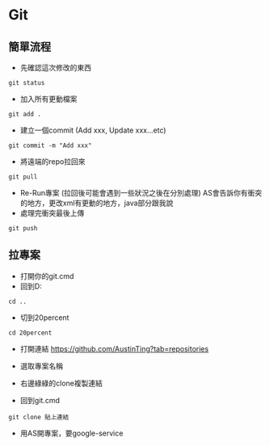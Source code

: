 Git
===
簡單流程
--- 

- 先確認這次修改的東西 
```
git status
```
- 加入所有更動檔案
```
git add .
```
- 建立一個commit (Add xxx, Update xxx...etc)
```
git commit -m "Add xxx"
```
- 將遠端的repo拉回來
```
git pull
```
- Re-Run專案 (拉回後可能會遇到一些狀況之後在分別處理)
AS會告訴你有衝突的地方，更改xml有更動的地方，java部分跟我說
- 處理完衝突最後上傳
```
git push
```
拉專案
----
- 打開你的git.cmd
- 回到D:
```
cd ..
```
- 切到20percent
```
cd 20percent
```
- 打開連結 https://github.com/AustinTing?tab=repositories

- 選取專案名稱
- 右邊綠綠的clone複製連結
- 回到git.cmd
```
git clone 貼上連結
```
- 用AS開專案，要google-service

